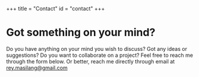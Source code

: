 +++
title = "Contact"
id = "contact"
+++

# Got something on your mind?

Do you have anything on your mind you wish to discuss? Got any ideas or suggestions? Do you want to collaborate on a project? Feel free to reach me through the form below. Or better, reach me directly through email at rey.masilang@gmail.com
